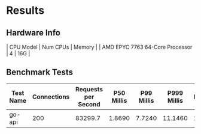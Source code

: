 # Results
## Hardware Info
| CPU Model | Num CPUs | Memory |
| AMD EPYC 7763 64-Core Processor | 4 | 16G |

## Benchmark Tests
| Test Name | Connections | Requests per Second | P50 Millis | P99 Millis | P999 Millis | API Memory MB | API CPU Time | API Threads |
| --------- | ----------- | ------------------- | ---------- | ---------- | ----------- | ------------- | ------------ | ----------- |
| go-api | 200 | 83299.7 | 1.8690 | 7.7240 | 11.1460 | 17.8 | 00:00:27 | 11 |
